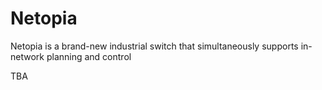 # Netopia
Netopia is a brand-new industrial switch that simultaneously supports in-network planning and control

TBA
